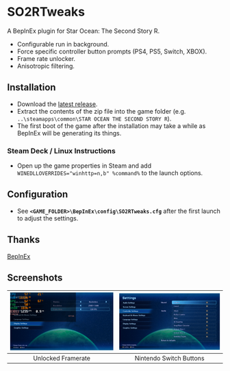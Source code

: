 # SO2RTweaks
A BepInEx plugin for Star Ocean: The Second Story R.

* Configurable run in background.
* Force specific controller button prompts (PS4, PS5, Switch, XBOX).
* Frame rate unlocker.
* Anisotropic filtering.

## Installation
* Download the [latest release](../../releases/latest).
* Extract the contents of the zip file into the game folder (e.g. `..\steamapps\common\STAR OCEAN THE SECOND STORY R`).
* The first boot of the game after the installation may take a while as BepInEx will be generating its things.

### Steam Deck / Linux Instructions
* Open up the game properties in Steam and add `WINEDLLOVERRIDES="winhttp=n,b" %command%` to the launch options.

## Configuration
* See **`<GAME_FOLDER>\BepInEx\config\SO2RTweaks.cfg`** after the first launch to adjust the settings.

## Thanks
[BepInEx](https://github.com/BepInEx/BepInEx)

## Screenshots
|![](assets/img/so2r_framerate.png)|![](assets/img/so2r_switch_buttons.png)|
|:-:|:-:|
|Unlocked Framerate|Nintendo Switch Buttons|
